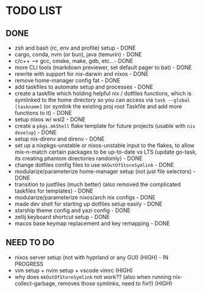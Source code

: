 # TODO LIST

## DONE
- zsh and bash (rc, env and profile) setup - DONE
- cargo, conda, nvm (or bun), java (temurin) - DONE
- c/c++ --> gcc, cmake, make, gdb, etc...- DONE
- more CLI tools (markdown previewer, set default pager to bat) - DONE
- rewrite with support for nix-darwin and nixos - DONE
- remove home-manager config fat - DONE
- add taskfiles to automate setup and processes - DONE
- create a taskfile which holding helpful nix / dotfiles functions, which is symlinked to the home directory so you can access via `task --global [taskname]` (or symlink the existing proj root Taskfile and add more functions to it) - DONE
- setup nixos w/ wsl2 - DONE
- create a `pkgs.mkShell` flake template for future projects (usable with `nix develop`) - DONE
- setup nix-direnv and direnv - DONE
- set up a nixpkgs-unstable or nixos-unstable input to the flakes, to allow mix-n-match certain packages to be up-to-date vs LTS (update go-task, its creating phantom directories randomly) - DONE
- change dotfiles config files to use `mkOutOfStoreSymlink` - DONE
- modularize/parameterize home-manager setup (not just file selectors) - DONE
- transition to justfiles (much better) (also removed the complicated taskfiles for templates) - DONE
- modularize/parameterize nixos/arch nix configs - DONE
- made dev shell for starting up dotfiles setup easily - DONE
- starship theme config and yazi config - DONE
- zellij keyboard shortcut setup - DONE
- macos base keymap replacement and key remapping - DONE

## NEED TO DO
- nixos server setup (not with hyprland or any GUI) (HIGH) - IN PROGRESS
- vim setup + nvim setup + vscode vimrc (HIGH)
- why does `mkOutOfStoreSymlink` not work?? (also when running nix-collect-garbage, removes those symlinks, need to fix!!) (HIGH)

